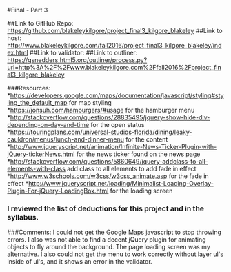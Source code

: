 #Final - Part 3

##Link to GitHub Repo: https://github.com/blakeleykilgore/project_final3_kilgore_blakeley
##Link to host: http://www.blakeleykilgore.com/fall2016/project_final3_kilgore_blakeley/index.html
##Link to validator:
##Link to outliner: https://gsnedders.html5.org/outliner/process.py?url=http%3A%2F%2Fwww.blakeleykilgore.com%2Ffall2016%2Fproject_final3_kilgore_blakeley

###Resources:
*https://developers.google.com/maps/documentation/javascript/styling#styling_the_default_map for map styling
*https://jonsuh.com/hamburgers/#usage for the hamburger menu
*http://stackoverflow.com/questions/28835495/jquery-show-hide-div-depending-on-day-and-time for the open status
*https://touringplans.com/universal-studios-florida/dining/leaky-cauldron/menus/lunch-and-dinner-menu for the content
*http://www.jqueryscript.net/animation/Infinite-News-Ticker-Plugin-with-jQuery-tickerNews.html for the news ticker found on the news page
*http://stackoverflow.com/questions/5860649/jquery-addclass-to-all-elements-with-class add class to all elements to add fade in effect
*http://www.w3schools.com/w3css/w3css_animate.asp for the fade in effect
*http://www.jqueryscript.net/loading/Minimalist-Loading-Overlay-Plugin-For-jQuery-LoadingBox.html for the loading screen

### I reviewed the list of deductions for this project and in the syllabus.

###Comments:
I could not get the Google Maps javascript to stop throwing errors. I also was not able to find a decent jQuery plugin for animating objects to fly around the background. The page loading screen was my alternative. I also could not get the menu to work correctly without layer ul's inside of ul's, and it shows an error in the validator.

